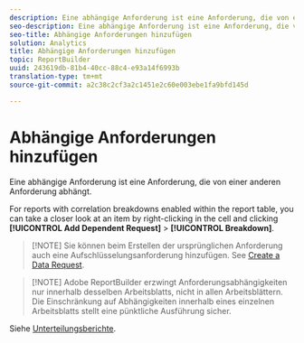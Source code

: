 ```yaml
---
description: Eine abhängige Anforderung ist eine Anforderung, die von einer anderen Anforderung abhängt.
seo-description: Eine abhängige Anforderung ist eine Anforderung, die von einer anderen Anforderung abhängt.
seo-title: Abhängige Anforderungen hinzufügen
solution: Analytics
title: Abhängige Anforderungen hinzufügen
topic: ReportBuilder
uuid: 243619db-81b4-40cc-88c4-e93a14f6993b
translation-type: tm+mt
source-git-commit: a2c38c2cf3a2c1451e2c60e003ebe1fa9bfd145d

---
```



# Abhängige Anforderungen hinzufügen

Eine abhängige Anforderung ist eine Anforderung, die von einer anderen Anforderung abhängt.

For reports with correlation breakdowns enabled within the report table, you can take a closer look at an item by right-clicking in the cell and clicking **[!UICONTROL Add Dependent Request]** &gt; **[!UICONTROL Breakdown]**.

> [!NOTE] Sie können beim Erstellen der ursprünglichen Anforderung auch eine Aufschlüsselungsanforderung hinzufügen. See [Create a Data Request](/help/analyze/report-builder/data-requests/t-create-a-data-request.md).

> [!NOTE] Adobe ReportBuilder erzwingt Anforderungsabhängigkeiten nur innerhalb desselben Arbeitsblatts, nicht in allen Arbeitsblättern. Die Einschränkung auf Abhängigkeiten innerhalb eines einzelnen Arbeitsblatts stellt eine pünktliche Ausführung sicher.

Siehe [Unterteilungsberichte](/help/analyze/reports-analytics/reports-customize/breakdowns.md).
